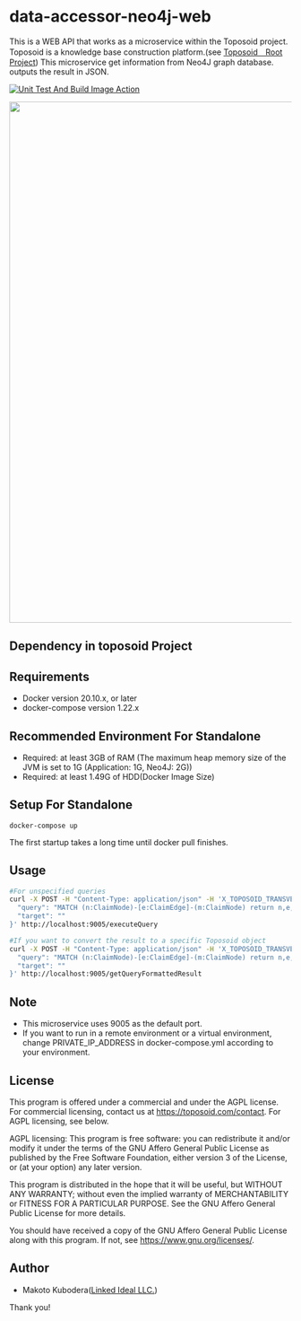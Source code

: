 # data-accessor-neo4j-web
This is a WEB API that works as a microservice within the Toposoid project.
Toposoid is a knowledge base construction platform.(see [Toposoid　Root Project](https://github.com/toposoid/toposoid.git))
This microservice get information from Neo4J graph database. outputs the result in JSON.

[![Unit Test And Build Image Action](https://github.com/toposoid/data-accessor-neo4j-web/actions/workflows/action.yml/badge.svg?branch=main)](https://github.com/toposoid/data-accessor-neo4j-web/actions/workflows/action.yml)

<img width="929" src="https://github.com/toposoid/scala-data-accessor-neo4j-web/assets/82787843/5413ffb9-7772-48e6-859a-2dadd99eb371">

## Dependency in toposoid Project

## Requirements
* Docker version 20.10.x, or later
* docker-compose version 1.22.x

## Recommended Environment For Standalone
* Required: at least 3GB of RAM (The maximum heap memory size of the JVM is set to 1G (Application: 1G, Neo4J: 2G))
* Required: at least 1.49G of HDD(Docker Image Size)

## Setup For Standalone
```bssh
docker-compose up
```
The first startup takes a long time until docker pull finishes.
## Usage
```bash
#For unspecified queries
curl -X POST -H "Content-Type: application/json" -H 'X_TOPOSOID_TRANSVERSAL_STATE: {"userId":"test-user", "username":"guest", "roleId":0, "csrfToken":""}' -d '{
  "query": "MATCH (n:ClaimNode)-[e:ClaimEdge]-(m:ClaimNode) return n,e,m",
  "target": ""
}' http://localhost:9005/executeQuery

#If you want to convert the result to a specific Toposoid object
curl -X POST -H "Content-Type: application/json" -H 'X_TOPOSOID_TRANSVERSAL_STATE: {"userId":"test-user", "username":"guest", "roleId":0, "csrfToken":""}' -d '{
  "query": "MATCH (n:ClaimNode)-[e:ClaimEdge]-(m:ClaimNode) return n,e,m",
  "target": ""
}' http://localhost:9005/getQueryFormattedResult
```

## Note
* This microservice uses 9005 as the default port.
* If you want to run in a remote environment or a virtual environment, change PRIVATE_IP_ADDRESS in docker-compose.yml according to your environment.

## License
This program is offered under a commercial and under the AGPL license.
For commercial licensing, contact us at https://toposoid.com/contact.  For AGPL licensing, see below.

AGPL licensing:
This program is free software: you can redistribute it and/or modify
it under the terms of the GNU Affero General Public License as published by
the Free Software Foundation, either version 3 of the License, or
(at your option) any later version.

This program is distributed in the hope that it will be useful,
but WITHOUT ANY WARRANTY; without even the implied warranty of
MERCHANTABILITY or FITNESS FOR A PARTICULAR PURPOSE.  See the
GNU Affero General Public License for more details.

You should have received a copy of the GNU Affero General Public License
along with this program.  If not, see <https://www.gnu.org/licenses/>.

## Author
* Makoto Kubodera([Linked Ideal LLC.](https://linked-ideal.com/))

Thank you!
